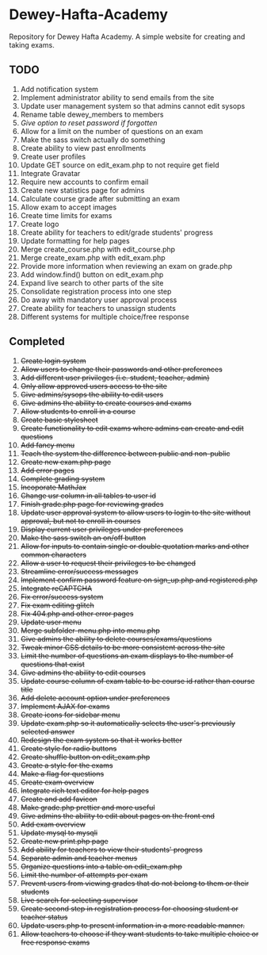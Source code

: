 # Dewey-Hafta-Academy
Repository for Dewey Hafta Academy. A simple website for creating and taking exams. 

TODO
----

1. Add notification system
2. Implement administrator ability to send emails from the site
3. Update user management system so that admins cannot edit sysops
4. Rename table dewey_members to members
5. _Give option to reset password if forgotten_
6. Allow for a limit on the number of questions on an exam
7. Make the sass switch actually do something
8. Create ability to view past enrollments
9. Create user profiles
10. Update GET source on edit_exam.php to not require get field
11. Integrate Gravatar
12. Require new accounts to confirm email
13. Create new statistics page for admins
14. Calculate course grade after submitting an exam
15. Allow exam to accept images
16. Create time limits for exams
17. Create logo
18. Create ability for teachers to edit/grade students' progress
19. Update formatting for help pages
20. Merge create_course.php with edit_course.php
21. Merge create_exam.php with edit_exam.php
22. Provide more information when reviewing an exam on grade.php
23. Add window.find() button on edit_exam.php
24. Expand live search to other parts of the site
25. Consolidate registration process into one step
26. Do away with mandatory user approval process
27. Create ability for teachers to unassign students
28. Different systems for multiple choice/free response


Completed
----
1. ~~Create login system~~
2. ~~Allow users to change their passwords and other preferences~~
3. ~~Add different user privileges (i.e. student, teacher, admin)~~
4. ~~Only allow approved users access to the site~~
5. ~~Give admins/sysops the ability to edit users~~
6. ~~Give admins the ability to create courses and exams~~
7. ~~Allow students to enroll in a course~~
8. ~~Create basic stylesheet~~
9. ~~Create functionality to edit exams where admins can create and edit questions~~
10. ~~Add fancy menu~~
11. ~~Teach the system the difference between public and non-public~~
12. ~~Create new exam.php page~~
13. ~~Add error pages~~
14. ~~Complete grading system~~
15. ~~Incoporate MathJax~~
16. ~~Change usr column in all tables to user id~~
17. ~~Finish grade.php page for reviewing grades~~
18. ~~Update user approval system to allow users to login to the site without approval, but not to enroll in courses~~
19. ~~Display current user privileges under preferences~~
20. ~~Make the sass switch an on/off button~~
21. ~~Allow for inputs to contain single or double quotation marks and other common characters~~
22. ~~Allow a user to request their privileges to be changed~~
23. ~~Streamline error/success messages~~
24. ~~Implement confirm password feature on sign_up.php and registered.php~~
25. ~~Integrate reCAPTCHA~~
26. ~~Fix error/success system~~
27. ~~Fix exam editing glitch~~
28. ~~Fix 404.php and other error pages~~
29. ~~Update user menu~~
30. ~~Merge subfolder-menu.php into menu.php~~
31. ~~Give admins the ability to delete courses/exams/questions~~
32. ~~Tweak minor CSS details to be more consistent across the site~~
33. ~~Limit the number of questions an exam displays to the number of questions that exist~~
34. ~~Give admins the ability to edit courses~~
35. ~~Update course column of exam table to be course id rather than course title~~
36. ~~Add delete account option under preferences~~
37. ~~Implement AJAX for exams~~
38. ~~Create icons for sidebar menu~~
39. ~~Update exam.php so it automatically selects the user's previously selected answer~~
40. ~~Redesign the exam system so that it works better~~
41. ~~Create style for radio buttons~~
42. ~~Create shuffle button on edit_exam.php~~
43. ~~Create a style for the exams~~
44. ~~Make a flag for questions~~
45. ~~Create exam overview~~
46. ~~Integrate rich text editor for help pages~~
47. ~~Create and add favicon~~
48. ~~Make grade.php prettier and more useful~~
49. ~~Give admins the ability to edit about pages on the front end~~
50. ~~Add exam overview~~
51. ~~Update mysql to mysqli~~
52. ~~Create new print.php page~~
53. ~~Add ability for teachers to view their students' progress~~
54. ~~Separate admin and teacher menus~~
55. ~~Organize questions into a table on edit_exam.php~~
56. ~~Limit the number of attempts per exam~~
57. ~~Prevent users from viewing grades that do not belong to them or their students~~
58. ~~Live search for selecting supervisor~~
59. ~~Create second step in registration process for choosing student or teacher status~~
60. ~~Update users.php to present information in a more readable manner.~~
61. ~~Allow teachers to choose if they want students to take multiple choice or free response exams~~
